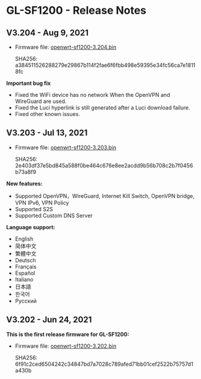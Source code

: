 # GL-SF1200 - Release Notes

## V3.204 - Aug 9, 2021

- Firmware file: [openwrt-sf1200-3.204.bin](https://fw.gl-inet.com/firmware/sf1200/release/openwrt-sf1200-3.204.bin)

    SHA256: a384511526288279e29867b114f2fae6f6fbb498e59395e34fc56ca7e18118fc

**Important bug fix**

* Fixed the WiFi device has no network When the OpenVPN and WireGuard are used.
* Fixed the Luci hyperlink is still generated after a Luci download failure.
* Fixed other known issues.

## V3.203 - Jul 13, 2021

- Firmware file: [openwrt-sf1200-3.203.bin](https://fw.gl-inet.com/firmware/sf1200/release/openwrt-sf1200-3.203.bin)

    SHA256: 2e403df37e5bd845a588f0be464c676e8ee2acdd9b56b708c2b7f0456b73a8f9

**New features:**

- Supported OpenVPN，WireGuard, Internet Kill Switch, OpenVPN bridge, VPN IPv6, VPN Policy
- Supported S2S
- Supported Custom DNS Server

**Language support:**

- English
- 简体中文
- 繁體中文
- Deutsch
- Français
- Español
- Italiano
- 日本語
- 한국어
- Русский

## V3.202 - Jun 24, 2021

**This is the first release firmware for GL-SF1200:**

- Firmware file: [openwrt-sf1200-3.202.bin](https://fw.gl-inet.com/firmware/sf1200/release/openwrt-sf1200-3.202.bin)

    SHA256: 6f91c2ced6504242c34847bd7a7028c789afed71bb01cef2522b75757d1a430b